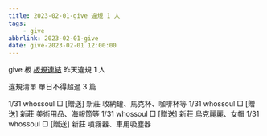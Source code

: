 ```yaml
---
title: 2023-02-01-give 違規 1 人
tags:
    - give
abbrlink: 2023-02-01-give
date: give-2023-02-01 12:00:00
---
```

give 板 [板規連結](https://www.ptt.cc/bbs/give/M.1612495900.A.C32.html)
昨天違規 1 人
<!-- more -->

違規清單
單日不得超過 3 篇

1/31 whossoul □ [贈送] 新莊 收納罐、馬克杯、咖啡杯等
1/31 whossoul □ [贈送] 新莊 美術用品、海報筒等
1/31 whossoul □ [贈送] 新莊 烏克麗麗、女帽
1/31 whossoul □ [贈送] 新莊 噴霧器、車用吸塵器